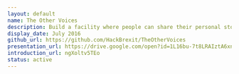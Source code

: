 ```yaml
---
layout: default
name: The Other Voices
description: Build a facility where people can share their personal stories to build a community to connect people and combat propaganda
display_date: July 2016
github_url: https://github.com/HackBrexit/TheOtherVoices 
presentation_url: https://drive.google.com/open?id=1L16bu-7t8LRAIztA6xnd-EdjnMH5HGoZ5bkuEwENUwE
introduction_url: ngXoltv5TEo
status: active
---
```

